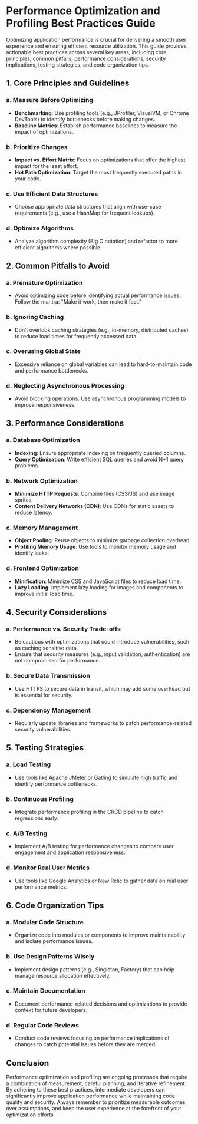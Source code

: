 # Performance Optimization and Profiling Best Practices Guide

Optimizing application performance is crucial for delivering a smooth user experience and ensuring efficient resource utilization. This guide provides actionable best practices across several key areas, including core principles, common pitfalls, performance considerations, security implications, testing strategies, and code organization tips.

## 1. Core Principles and Guidelines

### a. Measure Before Optimizing
- **Benchmarking**: Use profiling tools (e.g., JProfiler, VisualVM, or Chrome DevTools) to identify bottlenecks before making changes.
- **Baseline Metrics**: Establish performance baselines to measure the impact of optimizations.

### b. Prioritize Changes
- **Impact vs. Effort Matrix**: Focus on optimizations that offer the highest impact for the least effort.
- **Hot Path Optimization**: Target the most frequently executed paths in your code.

### c. Use Efficient Data Structures
- Choose appropriate data structures that align with use-case requirements (e.g., use a HashMap for frequent lookups).

### d. Optimize Algorithms
- Analyze algorithm complexity (Big O notation) and refactor to more efficient algorithms where possible.

## 2. Common Pitfalls to Avoid

### a. Premature Optimization
- Avoid optimizing code before identifying actual performance issues. Follow the mantra: "Make it work, then make it fast."

### b. Ignoring Caching
- Don’t overlook caching strategies (e.g., in-memory, distributed caches) to reduce load times for frequently accessed data.

### c. Overusing Global State
- Excessive reliance on global variables can lead to hard-to-maintain code and performance bottlenecks.

### d. Neglecting Asynchronous Processing
- Avoid blocking operations. Use asynchronous programming models to improve responsiveness.

## 3. Performance Considerations

### a. Database Optimization
- **Indexing**: Ensure appropriate indexing on frequently queried columns.
- **Query Optimization**: Write efficient SQL queries and avoid N+1 query problems.

### b. Network Optimization
- **Minimize HTTP Requests**: Combine files (CSS/JS) and use image sprites.
- **Content Delivery Networks (CDN)**: Use CDNs for static assets to reduce latency.

### c. Memory Management
- **Object Pooling**: Reuse objects to minimize garbage collection overhead.
- **Profiling Memory Usage**: Use tools to monitor memory usage and identify leaks.

### d. Frontend Optimization
- **Minification**: Minimize CSS and JavaScript files to reduce load time.
- **Lazy Loading**: Implement lazy loading for images and components to improve initial load time.

## 4. Security Considerations

### a. Performance vs. Security Trade-offs
- Be cautious with optimizations that could introduce vulnerabilities, such as caching sensitive data.
- Ensure that security measures (e.g., input validation, authentication) are not compromised for performance.

### b. Secure Data Transmission
- Use HTTPS to secure data in transit, which may add some overhead but is essential for security.

### c. Dependency Management
- Regularly update libraries and frameworks to patch performance-related security vulnerabilities.

## 5. Testing Strategies

### a. Load Testing
- Use tools like Apache JMeter or Gatling to simulate high traffic and identify performance bottlenecks.

### b. Continuous Profiling
- Integrate performance profiling in the CI/CD pipeline to catch regressions early.

### c. A/B Testing
- Implement A/B testing for performance changes to compare user engagement and application responsiveness.

### d. Monitor Real User Metrics
- Use tools like Google Analytics or New Relic to gather data on real user performance metrics.

## 6. Code Organization Tips

### a. Modular Code Structure
- Organize code into modules or components to improve maintainability and isolate performance issues.

### b. Use Design Patterns Wisely
- Implement design patterns (e.g., Singleton, Factory) that can help manage resource allocation effectively.

### c. Maintain Documentation
- Document performance-related decisions and optimizations to provide context for future developers.

### d. Regular Code Reviews
- Conduct code reviews focusing on performance implications of changes to catch potential issues before they are merged.

## Conclusion

Performance optimization and profiling are ongoing processes that require a combination of measurement, careful planning, and iterative refinement. By adhering to these best practices, intermediate developers can significantly improve application performance while maintaining code quality and security. Always remember to prioritize measurable outcomes over assumptions, and keep the user experience at the forefront of your optimization efforts.